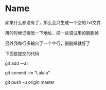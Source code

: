 # Name
<p>如果什么都没有了，那么会只生成一个空的.txt文件</p><p>用的时候记得改一下地址，把一些调试用的删删掉</p><p>另外我每行多输出了一个空行，删删掉就好了</p><p>下面是提交的代码</p><p>git add --all</p><p>git commit -m "Lalala"</p><p>git push -u origin master</p>

